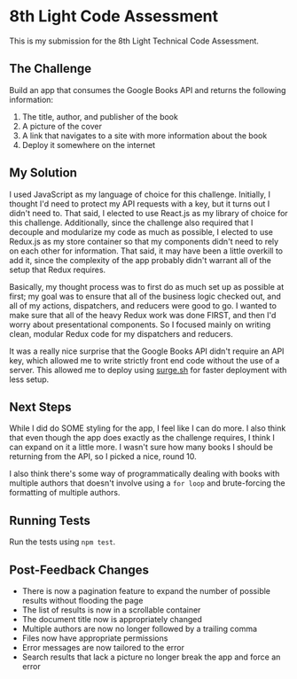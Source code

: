 # 8th Light Code Assessment

This is my submission for the 8th Light Technical Code Assessment. 

## The Challenge
Build an app that consumes the Google Books API and returns the following information: 

1. The title, author, and publisher of the book
2. A picture of the cover
3. A link that navigates to a site with more information about the book
4. Deploy it somewhere on the internet

## My Solution
I used JavaScript as my language of choice for this challenge. Initially, I thought I'd need to protect my API requests with a key, but it turns out I didn't need to. That said, I elected to use React.js as my library of choice for this challenge. Additionally, since the challenge also required that I decouple and modularize my code as much as possible, I elected to use Redux.js as my store container so that my components didn't need to rely on each other for information. That said, it may have been a little overkill to add it, since the complexity of the app probably didn't warrant all of the setup that Redux requires. 

Basically, my thought process was to first do as much set up as possible at first; my goal was to ensure that all of the business logic checked out, and all of my actions, dispatchers, and reducers were good to go. I wanted to make sure that all of the heavy Redux work was done FIRST, and then I'd worry about presentational components. So I focused mainly on writing clean, modular Redux code for my dispatchers and reducers.

It was a really nice surprise that the Google Books API didn't require an API key, which allowed me to write strictly front end code without the use of a server. This allowed me to deploy using [surge.sh](https://surge.sh) for faster deployment with less setup.

## Next Steps

While I did do SOME styling for the app, I feel like I can do more. I also think that even though the app does exactly as the challenge requires, I think I can expand on it a little more. I wasn't sure how many books I should be returning from the API, so I picked a nice, round 10.

I also think there's some way of programmatically dealing with books with multiple authors that doesn't involve using a `for loop` and brute-forcing the formatting of multiple authors.

## Running Tests
Run the tests using `npm test`.


## Post-Feedback Changes

* There is now a pagination feature to expand the number of possible results without flooding the page
* The list of results is now in a scrollable container
* The document title now is appropriately changed
* Multiple authors are now no longer followed by a trailing comma
* Files now have appropriate permissions
* Error messages are now tailored to the error
* Search results that lack a picture no longer break the app and force an error
